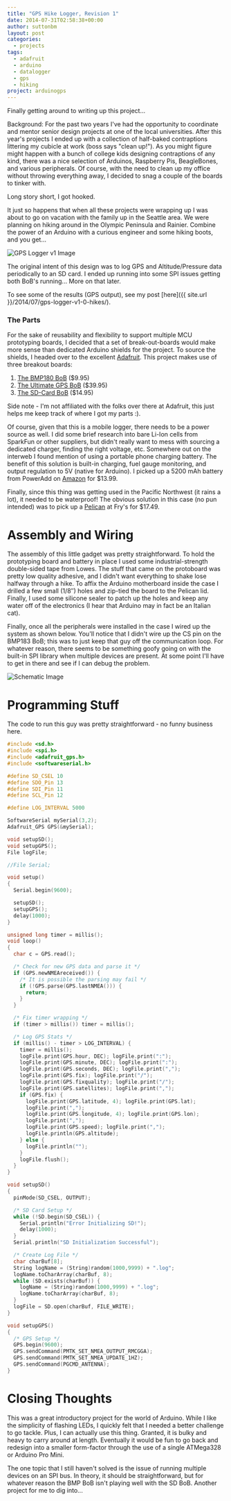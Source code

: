 ```yaml
---
title: "GPS Hike Logger, Revision 1"
date: 2014-07-31T02:58:38+00:00
author: suttonbm
layout: post
categories:
  - projects
tags:
  - adafruit
  - arduino
  - datalogger
  - gps
  - hiking
project: arduinogps
---
```

Finally getting around to writing up this project...

Background: For the past two years I've had the opportunity to coordinate and mentor senior design projects at one of the local universities. After this year's projects I ended up with a collection of half-baked contraptions littering my cubicle at work (boss says "clean up!"). As you might figure might happen with a bunch of college kids designing contraptions of any kind, there was a nice selection of Arduinos, Raspberry Pis, BeagleBones, and various peripherals. Of course, with the need to clean up my office without throwing everything away, I decided to snag a couple of the boards to tinker with.

Long story short, I got hooked.

It just so happens that when all these projects were wrapping up I was about to go on vacation with the family up in the Seattle area. We were planning on hiking around in the Olympic Peninsula and Rainier. Combine the power of an Arduino with a curious engineer and some hiking boots, and you get...

![GPS Logger v1 Image](http://i.imgur.com/o41rusO.jpg)


The original intent of this design was to log GPS and Altitude/Pressure data periodically to an SD card. I ended up running into some SPI issues getting both BoB's running... More on that later.

To see some of the results (GPS output), see my post [here]({{ site.url }}/2014/07/gps-logger-v1-0-hikes/).

### The Parts

For the sake of reusability and flexibility to support multiple MCU prototyping boards, I decided that a set of break-out-boards would make more sense than dedicated Arduino shields for the project. To source the shields, I headed over to the excellent [Adafruit](http://www.adafruit.com). This project makes use of three breakout boards:

  1. [The BMP180 BoB](http://www.adafruit.com/products/1900) ($9.95)
  2. [The Ultimate GPS BoB](https://www.adafruit.com/products/746) ($39.95)
  3. [The SD-Card BoB](https://www.adafruit.com/products/254) ($14.95)

Side note - I'm not affiliated with the folks over there at Adafruit, this just helps me keep track of where I got my parts :).

Of course, given that this is a mobile logger, there needs to be a power source as well. I did some brief research into bare Li-Ion cells from SparkFun or other suppliers, but didn't really want to mess with sourcing a dedicated charger, finding the right voltage, etc. Somewhere out on the interweb I found mention of using a portable phone charging battery. The benefit of this solution is built-in charging, fuel gauge monitoring, and output regulation to 5V (native for Arduino). I picked up a 5200 mAh battery from PowerAdd on [Amazon](http://www.amazon.com/Poweradd-trade-Pilot-X1-Flashlight/dp/B00DGJJNVO/ref=sr_1_1?ie=UTF8&qid=1406772344&sr=8-1&keywords=poweradd+5200) for $13.99.

Finally, since this thing was getting used in the Pacific Northwest (it rains a lot), it needed to be waterproof! The obvious solution in this case (no pun intended) was to pick up a [Pelican](http://www.frys.com/product/5718692?site=sr:SEARCH:MAIN_RSLT_PG) at Fry's for $17.49.

# Assembly and Wiring

The assembly of this little gadget was pretty straightforward. To hold the prototyping board and battery in place I used some industrial-strength double-sided tape from Lowes. The stuff that came on the protoboard was pretty low quality adhesive, and I didn't want everything to shake lose halfway through a hike. To affix the Arduino motherboard inside the case I drilled a few small (1/8&#8243;) holes and zip-tied the board to the Pelican lid. Finally, I used some silicone sealer to patch up the holes and keep any water off of the electronics (I hear that Arduino may in fact be an Italian cat).

Finally, once all the peripherals were installed in the case I wired up the system as shown below. You'll notice that I didn't wire up the CS pin on the BMP183 BoB; this was to just keep that guy off the communication loop. For whatever reason, there seems to be something goofy going on with the built-in SPI library when multiple devices are present. At some point I'll have to get in there and see if I can debug the problem.

![Schematic Image](http://i.imgur.com/x55OOV3.jpg)

# Programming Stuff

The code to run this guy was pretty straightforward - no funny business here.

```cpp
#include <sd.h>
#include <spi.h>
#include <adafruit_gps.h>
#include <softwareserial.h>

#define SD_CSEL 10
#define SDO_Pin 13
#define SDI_Pin 11
#define SCL_Pin 12

#define LOG_INTERVAL 5000

SoftwareSerial mySerial(3,2);
Adafruit_GPS GPS(&mySerial);

void setupSD();
void setupGPS();
File logFile;

//File Serial;

void setup()
{
  Serial.begin(9600);

  setupSD();
  setupGPS();
  delay(1000);
}

unsigned long timer = millis();
void loop()
{
  char c = GPS.read();

  /* Check for new GPS data and parse it */
  if (GPS.newNMEAreceived()) {
    /* It is possible the parsing may fail */
    if (!GPS.parse(GPS.lastNMEA())) {
      return;
    }
  }

  /* Fix timer wrapping */
  if (timer > millis()) timer = millis();

  /* Log GPS Stats */
  if (millis() - timer > LOG_INTERVAL) {
    timer = millis();
    logFile.print(GPS.hour, DEC); logFile.print(":");
    logFile.print(GPS.minute, DEC); logFile.print(":");
    logFile.print(GPS.seconds, DEC); logFile.print(",");
    logFile.print(GPS.fix); logFile.print("/");
    logFile.print(GPS.fixquality); logFile.print("/");
    logFile.print(GPS.satellites); logFile.print(",");
    if (GPS.fix) {
      logFile.print(GPS.latitude, 4); logFile.print(GPS.lat);
      logFile.print(",");
      logFile.print(GPS.longitude, 4); logFile.print(GPS.lon);
      logFile.print(",");
      logFile.print(GPS.speed); logFile.print(",");
      logFile.println(GPS.altitude);
    } else {
      logFile.println("");
    }
    logFile.flush();
  }
}

void setupSD()
{
  pinMode(SD_CSEL, OUTPUT);

  /* SD Card Setup */
  while (!SD.begin(SD_CSEL)) {
    Serial.println("Error Initializing SD!");
    delay(1000);
  }
  Serial.println("SD Initialization Successful");

  /* Create Log File */
  char charBuf[8];
  String logName = (String)random(1000,9999) + ".log";
  logName.toCharArray(charBuf, 8);
  while (SD.exists(charBuf)) {
    logName = (String)random(1000,9999) + ".log";
    logName.toCharArray(charBuf, 8);
  }
  logFile = SD.open(charBuf, FILE_WRITE);
}

void setupGPS()
{
  /* GPS Setup */
  GPS.begin(9600);
  GPS.sendCommand(PMTK_SET_NMEA_OUTPUT_RMCGGA);
  GPS.sendCommand(PMTK_SET_NMEA_UPDATE_1HZ);
  GPS.sendCommand(PGCMD_ANTENNA);
}
```

# Closing Thoughts

This was a great introductory project for the world of Arduino. While I like the simplicity of flashing LEDs, I quickly felt that I needed a better challenge to go tackle. Plus, I can actually use this thing. Granted, it is bulky and heavy to carry around at length. Eventually it would be fun to go back and redesign into a smaller form-factor through the use of a single ATMega328 or Arduino Pro Mini.

The one topic that I still haven't solved is the issue of running multiple devices on an SPI bus. In theory, it should be straightforward, but for whatever reason the BMP BoB isn't playing well with the SD BoB. Another project for me to dig into...
